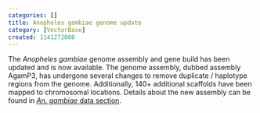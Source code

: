 ```yaml
---
categories: []
title: Anopheles gambiae genome update
category: [VectorBase]
created: 1141272000
---
```

The <i>Anopheles gambiae</i> genome assembly and gene build has been updated and is now available. The genome assembly, dubbed assembly AgamP3, has undergone several changes to remove duplicate / haplotype regions from the genome. Additionally, 140+ additional scaffolds have been mapped to chromosomal locations. Details about the new assembly can be found in <a href="/organisms/anopheles-gambiae"><i>An. gambiae</i> data section</a>.
